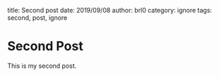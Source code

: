 title: Second post
date: 2019/09/08
author: brl0
category: ignore
tags: second, post, ignore

# Second Post

This is my second post.
